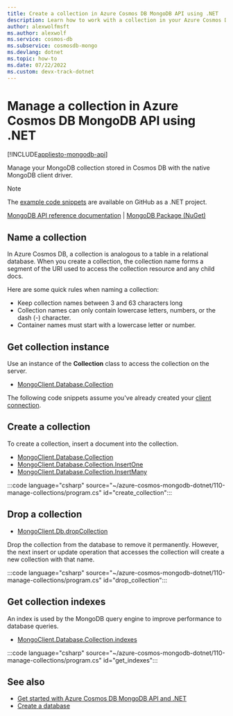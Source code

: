 ```yaml
---
title: Create a collection in Azure Cosmos DB MongoDB API using .NET
description: Learn how to work with a collection in your Azure Cosmos DB MongoDB API database using the .NET SDK.
author: alexwolfmsft
ms.author: alexwolf
ms.service: cosmos-db
ms.subservice: cosmosdb-mongo
ms.devlang: dotnet
ms.topic: how-to
ms.date: 07/22/2022
ms.custom: devx-track-dotnet
---
```


# Manage a collection in Azure Cosmos DB MongoDB API using .NET

[!INCLUDE[appliesto-mongodb-api](../includes/appliesto-mongodb-api.md)]

Manage your MongoDB collection stored in Cosmos DB with the native MongoDB client driver.

> [!NOTE]
> The [example code snippets](https://github.com/Azure-Samples/cosmos-db-mongodb-api-dotnet-samples) are available on GitHub as a .NET project.

[MongoDB API reference documentation](https://docs.mongodb.com/drivers/csharp) | [MongoDB Package (NuGet)](https://www.nuget.org/packages/MongoDB.Driver)

## Name a collection

In Azure Cosmos DB, a collection is analogous to a table in a relational database. When you create a collection, the collection name forms a segment of the URI used to access the collection resource and any child docs.

Here are some quick rules when naming a collection:

* Keep collection names between 3 and 63 characters long
* Collection names can only contain lowercase letters, numbers, or the dash (-) character.
* Container names must start with a lowercase letter or number.

## Get collection instance

Use an instance of the **Collection** class to access the collection on the server.

* [MongoClient.Database.Collection](https://mongodb.github.io/node-mongodb-native/4.7/classes/Collection.html)

The following code snippets assume you've already created your [client connection](how-to-dotnet-get-started.md#create-mongoclient-with-connection-string).

## Create a collection

To create a collection, insert a document into the collection.

* [MongoClient.Database.Collection](https://mongodb.github.io/node-mongodb-native/4.5/classes/Db.html#collection)
* [MongoClient.Database.Collection.InsertOne](https://mongodb.github.io/node-mongodb-native/4.7/classes/Collection.html#insertOne)
* [MongoClient.Database.Collection.InsertMany](https://mongodb.github.io/node-mongodb-native/4.7/classes/Collection.html#insertMany)

:::code language="csharp" source="~/azure-cosmos-mongodb-dotnet/110-manage-collections/program.cs" id="create_collection":::

## Drop a collection

* [MongoClient.Db.dropCollection](https://mongodb.github.io/node-mongodb-native/4.7/classes/Db.html#dropCollection)

Drop the collection from the database to remove it permanently. However, the next insert or update operation that accesses the collection will create a new collection with that name.

:::code language="csharp" source="~/azure-cosmos-mongodb-dotnet/110-manage-collections/program.cs" id="drop_collection":::

## Get collection indexes

An index is used by the MongoDB query engine to improve performance to database queries.

* [MongoClient.Database.Collection.indexes](https://mongodb.github.io/node-mongodb-native/4.7/classes/Collection.html#indexes)

:::code language="csharp" source="~/azure-cosmos-mongodb-dotnet/110-manage-collections/program.cs" id="get_indexes":::


## See also

- [Get started with Azure Cosmos DB MongoDB API and .NET](how-to-dotnet-get-started.md)
- [Create a database](how-to-dotnet-manage-databases.md)
